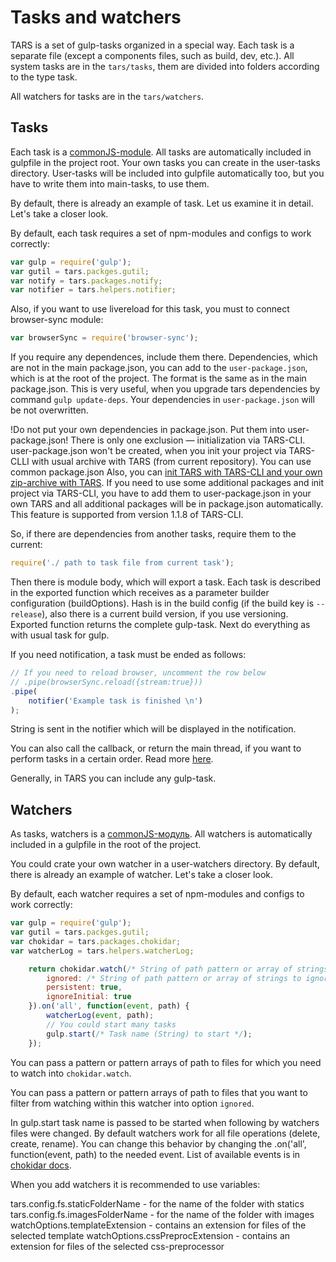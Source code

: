# Tasks and watchers

TARS is a set of gulp-tasks organized in a special way. Each task is a separate file (except a components files, such as build, dev, etc.). All system tasks are in the `tars/tasks`, them are divided into folders according to the type task.

All watchers for tasks are in the `tars/watchers`.

## Tasks

Each task is a [commonJS-module](http://wiki.commonjs.org/wiki/Modules/1.1). All tasks are automatically included in gulpfile in the project root.
Your own tasks you can create in the user-tasks directory. User-tasks will be included into gulpfile automatically too, but you have to write them into main-tasks, to use them. 

By default, there is already an example of task. Let us examine it in detail. Let's take a closer look. 

By default, each task requires a set of npm-modules and configs to work correctly:

```javascript
var gulp = require('gulp');
var gutil = tars.packges.gutil;
var notify = tars.packages.notify;
var notifier = tars.helpers.notifier;
```

Also, if you want to use livereload for this task, you must to connect browser-sync module:

```javascript
var browserSync = require('browser-sync');
```

If you require any dependences, include them there. Dependencies, which are not in the main package.json, you can add to the `user-package.json`, which is at the root of the project. The format is the same as in the main package.json. This is very useful, when you upgrade tars dependencies by command `gulp update-deps`. Your dependencies in `user-package.json` will be not overwritten.

!Do not put your own dependencies in package.json. Put them into user-package.json! There is only one exclusion — initialization via TARS-CLI. user-package.json won't be created, when you init your project via TARS-CLLI with usual archive with TARS (from current repository). You can use common package.json Also, you can [init TARS with TARS-CLI and your own zip-archive with TARS](https://github.com/tars/tars-cli#tars-init). If you need to use some additional packages and init project via TARS-CLI, you have to add them to user-package.json in your own TARS and all additional packages will be in package.json automatically. This feature is supported from version 1.1.8 of TARS-CLI.

So, if there are dependencies from another tasks, require them to the current:

```javascript
require('./ path to task file from current task');
```

Then there is module body, which will export a task. Each task is described in the exported function which receives as a parameter builder configuration (buildOptions). Hash is in the build config (if the build key is `--release`), also there is a current build version, if you use versioning. Exported function returns the complete gulp-task. Next do everything as with usual task for gulp.

If you need notification, a task must be ended as follows:

```javascript
// If you need to reload browser, uncomment the row below
// .pipe(browserSync.reload({stream:true}))
.pipe(
    notifier('Example task is finished \n')
);
```

String is sent in the notifier which will be displayed in the notification. 

You can also call the callback, or return the main thread, if you want to perform tasks in a certain order. Read more [here](http://frontender.info/handling-sync-tasks-with-gulp-js).

Generally, in TARS you can include any gulp-task.

## Watchers

As tasks, watchers is a [commonJS-модуль](http://wiki.commonjs.org/wiki/Modules/1.1). All watchers is automatically included in a gulpfile in the root of the project.

You could crate your own watcher in a user-watchers directory. By default, there is already an example of watcher. Let's take a closer look.

By default, each watcher requires a set of npm-modules and configs to work correctly:

```javascript
var gulp = require('gulp');
var gutil = tars.packges.gutil;
var chokidar = tars.packages.chokidar;
var watcherLog = tars.helpers.watcherLog;
```

```javascript
    return chokidar.watch(/* String of path pattern or array of strings */, {
        ignored: /* String of path pattern or array of strings to ignore. If nothing to igonre — just set it to ''*/,
        persistent: true,
        ignoreInitial: true
    }).on('all', function(event, path) {
        watcherLog(event, path);
        // You could start many tasks
        gulp.start(/* Task name (String) to start */);
    });
```

You can pass a pattern or pattern arrays of path to files for which you need to watch into `chokidar.watch`.

You can pass a pattern or pattern arrays of path to files that you want to filter from watching within this watcher into option `ignored`.

In gulp.start task name is passed to be started when following by watchers files were changed. By default watchers work for all file operations (delete, create, rename). You can change this behavior by changing the .on('all', function(event, path) to the needed event. List of available events is in [chokidar docs](https://github.com/paulmillr/chokidar#getting-started).

When you add watchers it is recommended to use variables:

tars.config.fs.staticFolderName - for the name of the folder with statics
tars.config.fs.imagesFolderName - for the name of the folder with images
watchOptions.templateExtension - contains an extension for files of the selected template
watchOptions.cssPreprocExtension - contains an extension for files of the selected css-preprocessor
